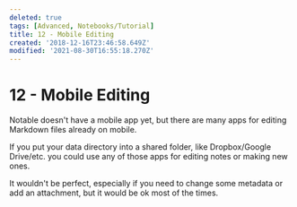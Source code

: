 ```yaml
---
deleted: true
tags: [Advanced, Notebooks/Tutorial]
title: 12 - Mobile Editing
created: '2018-12-16T23:46:58.649Z'
modified: '2021-08-30T16:55:18.270Z'
---
```


# 12 - Mobile Editing

Notable doesn't have a mobile app yet, but there are many apps for editing Markdown files already on mobile. 

If you put your data directory into a shared folder, like Dropbox/Google Drive/etc. you could use any of those apps for editing notes or making new ones.

It wouldn't be perfect, especially if you need to change some metadata or add an attachment, but it would be ok most of the times.
